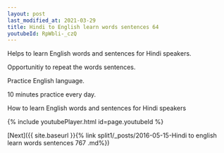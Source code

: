 ```yaml
---
layout: post
last_modified_at: 2021-03-29
title: Hindi to English learn words sentences 64 
youtubeId: RpWbli-_czQ
---
```

 
 
Helps to learn English words and sentences for Hindi speakers.

Opportunitiy to repeat the words sentences. 

Practice English language. 
 
10 minutes practice every day. 
 
How to learn English words and sentences for Hindi speakers 
 
{% include youtubePlayer.html id=page.youtubeId %}
 
 
[Next]({{ site.baseurl }}{% link  split1/_posts/2016-05-15-Hindi to english learn words sentences 767 .md%})
 
